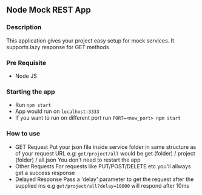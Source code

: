 ## Node Mock REST App

### Description
This application gives your project easy setup for mock services. It supports lazy response for GET methods

### Pre Requisite
* Node JS

### Starting the app
* Run ``npm start``
* App would run on ``localhost:3333``
* If you want to run on different port run ``PORT=<new_port> npm start``

### How to use
* GET Request
Put your json file inside service folder in same structure as of your request URL
e.g: ``get/project/all`` would be get (folder) / project (folder) / all.json
You don't need to restart the app
* Other Requests
For requests like PUT/POST/DELETE etc you'll allways get a success response
* Delayed Response
Pass a 'delay' parameter to get the request after the supplied ms
e.g ``get/project/all?delay=10000`` will respond after 10ms